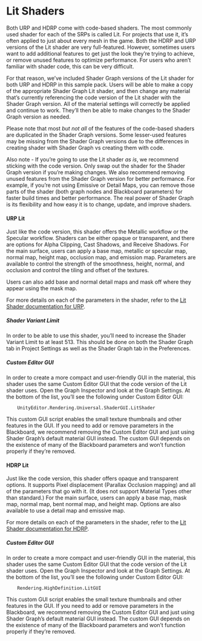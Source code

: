 # Lit Shaders
Both URP and HDRP come with code-based shaders. The most commonly used shader for each of the SRPs is called Lit. For projects that use it, it’s often applied to just about every mesh in the game. Both the HDRP and URP versions of the Lit shader are very full-featured.  However, sometimes users want to add additional features to get just the look they’re trying to achieve, or remove unused features to optimize performance. For users who aren’t familiar with shader code, this can be very difficult.

For that reason, we’ve included Shader Graph versions of the Lit shader for both URP and HDRP in this sample pack. Users will be able to make a copy of the appropriate Shader Graph Lit shader, and then change any material that’s currently referencing the code version of the Lit shader with the Shader Graph version. All of the material settings will correctly be applied and continue to work.  They’ll then be able to make changes to the Shader Graph version as needed.

Please note that most *but not all* of the features of the code-based shaders are duplicated in the Shader Graph versions. Some lesser-used features may be missing from the Shader Graph versions due to the differences in creating shader with Shader Graph vs creating them with code.

Also note - If you’re going to use the Lit shader *as is*, we recommend sticking with the code version.  Only swap out the shader for the Shader Graph version if you’re making changes.  We also recommend removing unused features from the Shader Graph version for better performance.  For example, if you’re not using Emissive or Detail Maps, you can remove those parts of the shader (both graph nodes and Blackboard parameters) for faster build times and better performance. The real power of Shader Graph is its flexibility and how easy it is to change, update, and improve shaders.

#### URP Lit
Just like the code version, this shader offers the Metallic workflow or the Specular workflow. Shaders can be either opaque or transparent, and there are options for Alpha Clipping, Cast Shadows, and Receive Shadows. For the main surface, users can apply a base map, metallic or specular map, normal map, height map, occlusion map, and emission map. Parameters are available to control the strength of the smoothness, height, normal, and occlusion and control the tiling and offset of the textures.

Users can also add base and normal detail maps and mask off where they appear using the mask map.

For more details on each of the parameters in the shader, refer to the [Lit Shader documentation for URP](http://UnityEditor.Rendering.Universal.ShaderGUI.LitShader).

##### Shader Variant Limit
In order to be able to use this shader, you’ll need to increase the Shader Variant Limit to at least 513.  This should be done on both the Shader Graph tab in Project Settings as well as the Shader Graph tab in the Preferences.

##### Custom Editor GUI
In order to create a more compact and user-friendly GUI in the material, this shader uses the same Custom Editor GUI that the code version of the Lit shader uses.  Open the Graph Inspector and look at the Graph Settings. At the bottom of the list, you’ll see the following under Custom Editor GUI:

        UnityEditor.Rendering.Universal.ShaderGUI.LitShader

This custom GUI script enables the small texture thumbnails and other features in the GUI. If you need to add or remove parameters in the Blackboard, we recommend removing the Custom Editor GUI and just using Shader Graph’s default material GUI instead.  The custom GUI depends on the existence of many of the Blackboard parameters and won’t function properly if they’re removed.

#### HDRP Lit
Just like the code version, this shader offers opaque and transparent options. It supports Pixel displacement (Parallax Occlusion mapping) and all of the parameters that go with it. (It does not support Material Types other than standard.) For the main surface, users can apply a base map, mask map, normal map, bent normal map, and height map. Options are also available to use a detail map and emissive map.

For more details on each of the parameters in the shader, refer to the [Lit Shader documentation for HDRP](http://UnityEditor.Rendering.Universal.ShaderGUI.LitShader).

##### Custom Editor GUI
In order to create a more compact and user-friendly GUI in the material, this shader uses the same Custom Editor GUI that the code version of the Lit shader uses.  Open the Graph Inspector and look at the Graph Settings. At the bottom of the list, you’ll see the following under Custom Editor GUI:

        Rendering.HighDefinition.LitGUI

This custom GUI script enables the small texture thumbnails and other features in the GUI. If you need to add or remove parameters in the Blackboard, we recommend removing the Custom Editor GUI and just using Shader Graph’s default material GUI instead.  The custom GUI depends on the existence of many of the Blackboard parameters and won’t function properly if they’re removed.